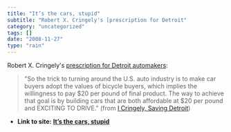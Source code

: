 ```yaml
---
title: "It’s the cars, stupid"
subtitle: "Robert X. Cringely's [prescription for Detroit"
category: "uncategorized"
tags: []
date: "2008-11-27"
type: "rain"
---
```

Robert X. Cringely's  [prescription for Detroit
automakers](<http://www.pbs.org/cringely/pulpit/2008/pulpit_20081126_005507.html>):

> "So the trick to turning around the U.S. auto industry is to make car buyers
> adopt the values of bicycle buyers, which implies the willingness to pay $20
> per pound of final product. The way to achieve that goal is by building cars
> that are both affordable at $20 per pound and EXCITING TO DRIVE." (from [I
> Cringely, Saving
> Detroit](<http://www.pbs.org/cringely/pulpit/2008/pulpit_20081126_005507.html>))


* **Link to site:** **[It’s the cars, stupid](None)**